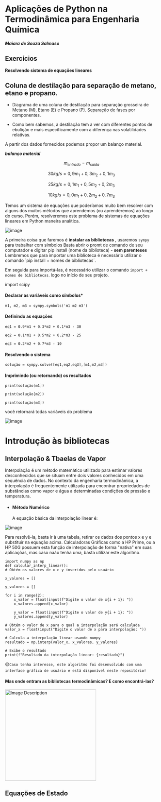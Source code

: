 # Aplicações de Python na Termodinâmica para Engenharia Química

####  ***Maiara de Souza Salmaso***

## Exercícios 
**Resolvendo sistema de equações lineares**

## Coluna de destilação para separação de metano, etano e propano.

- Diagrama de uma coluna de destilação para separação grosseira de Metano (M), Etano (E) e Propano (P). Separação de fases por componentes.

- Como bem sabemos, a destilação tem a ver com diferentes pontos de ebulição e mais especificamente com a diferença nas volatilidades relativas.

A partir dos dados fornecidos podemos propor um balanço material.


***balanço material***

$$m_{entrada} = m_{saída}$$

$$30 kg/s = 0,9m_{1} + 0,3m_{2} + 0,1m_{3}$$

$$25 kg/s = 0,1m_{1} + 0,5m_{2} + 0,2m_{3}$$

$$10 kg/s = 0,0m_{1} + 0,2m_{2} + 0,7m_{3}$$


Temos um sistema de equações que poderíamos muito bem resolver com alguns dos muitos métodos que aprendemos (ou aprenderemos) ao longo do curso. Porém, resolveremos este problema de sistemas de equações lineares em Python maneira analítica.

![image](https://github.com/maiarasalmaso/minicurso-python-termodinamica/assets/91421583/10970fc6-ac53-4080-9bdc-dc3851453c4b)


  A primeira coisa que faremos é **instalar as bibliotecas** , usaremos `sympy` para trabalhar com símbolos
  Basta abrir o promt de comando de seu computador e digitar pip install (nome da biblioteca) - **sem parenteses**
  Lembremos que para importar uma biblioteca é necessário utilizar o comando `pip install + nomes de bibliotecas´.

Em seguida para importá-las, é necessário utilizar o comando `import + nomes de bibliotecas`. logo no início de seu projeto.

import scipy

#### Declarar as variáveis como símbolos*

`m1, m2, m3 = sympy.symbols('m1 m2 m3')`

#### Definindo as equações 

`eq1 = 0.9*m1 + 0.3*m2 + 0.1*m3 - 30`

`eq2 = 0.1*m1 + 0.5*m2 + 0.2*m3 - 25`

`eq3 = 0.2*m2 + 0.7*m3 - 10`

#### Resolvendo o sistema
`solução = sympy.solve([eq1,eq2,eq3],[m1,m2,m3])`

#### Imprimindo (ou retornando) os resultados
`print(solução[m1])`

`print(solução[m2])`

`print(solução[m3])` 

você retornará todas variáveis do problema

![image](https://github.com/maiarasalmaso/minicurso-python-termodinamica/assets/91421583/880ea6c1-6b65-42cf-a2ef-b76355572e5b)


# Introdução às bibliotecas

## Interpolação & Tbaelas de Vapor

  Interpolação é um método matemático utilizado para estimar valores desconhecidos que se situam entre dois valores conhecidos em uma sequência de dados. No contexto da engenharia termodinâmica, a interpolação é frequentemente utilizada para encontrar propriedades de substâncias como vapor e água a determinadas condições de pressão e temperatura.
* ####  Método Numérico
  A equação básica da interpolação linear é:
  
![image](https://github.com/maiarasalmaso/minicurso-python-termodinamica/assets/91421583/408928d0-e941-49ea-b5ce-a9608810cd67)

Para resolvê-la, basta ir à uma tabela, retirar os dados dos pontos x e y e substituir na equação acima. Calculadoras Gráficas como a HP Prime, ou a HP 50G possuem esta função de interpolação de forma "nativa" em suas aplicaçõas, mas caso naão tenha uma, basta utilizar este algoritmo.

    import numpy as np 
    def calcular_interp_linear():
    # Obtém os valores de x e y inseridos pelo usuário
    
    x_valores = []
    
    y_valores = []

    for i in range(2):
        x_valor = float(input(f"Digite o valor de x{i + 1}: "))
        x_valores.append(x_valor)

        y_valor = float(input(f"Digite o valor de y{i + 1}: "))
        y_valores.append(y_valor)

    # Obtém o valor de x para o qual a interpolação será calculada
    valor_x = float(input("Digite o valor de x para interpolação: "))

    # Calcula a interpolação linear usando numpy
    resultado = np.interp(valor_x, x_valores, y_valores)

    # Exibe o resultado
    print(f"Resultado da interpolação linear: {resultado}")

:yellow_circle:`Caso tenha interesse, este algoritmo foi desenvolvido com uma interface gráfica de usuário e está disponível neste repositório!`

#### Mas onde entram as bibliotecas termodinâmicas? E como encontrá-las?


<img src="https://github.com/maiarasalmaso/minicurso-python-termodinamica/assets/91421583/99560f6c-db20-4b16-814d-878ec768ba94" alt="Image Description" width="300"/>

## Equações de Estado
